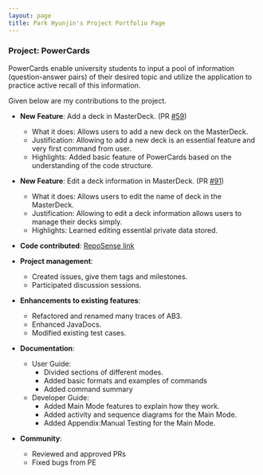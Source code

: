 ```yaml
---
layout: page
title: Park Hyunjin's Project Portfolio Page
---
```



### Project: PowerCards

PowerCards enable university students to input a pool of information (question-answer pairs) of their desired topic and utilize the application to practice active recall of this information.

Given below are my contributions to the project.

* **New Feature**: Add a deck in MasterDeck. (PR [#59](https://github.com/AY2223S2-CS2103T-W11-3/tp/pull/61))
    * What it does: Allows users to add a new deck on the MasterDeck.
    * Justification: Allowing to add a new deck is an essential feature and very first command from user. 
    * Highlights: Added basic feature of PowerCards based on the understanding of the code structure.

* **New Feature**: Edit a deck information in MasterDeck. (PR [#91](https://github.com/AY2223S2-CS2103T-W11-3/tp/pull/91))
    * What it does: Allows users to edit the name of deck in the MasterDeck.
    * Justification: Allowing to edit a deck information allows users to manage their decks simply. 
    * Highlights: Learned editing essential private data stored.

* **Code contributed**: [RepoSense link](https://nus-cs2103-ay2223s2.github.io/tp-dashboard/?search=11-3&sort=groupTitle&sortWithin=title&timeframe=commit&mergegroup=&groupSelect=groupByRepos&breakdown=true&checkedFileTypes=docs~functional-code~test-code~other&since=2023-02-17&tabOpen=true&tabType=authorship&tabAuthor=ruiyigan&tabRepo=AY2223S2-CS2103T-W11-3%2Ftp%5Bmaster%5D&authorshipIsMergeGroup=false&authorshipFileTypes=docs~functional-code~test-code~other&authorshipIsBinaryFileTypeChecked=false&authorshipIsIgnoredFilesChecked=false)

* **Project management**:
    * Created issues, give them tags and milestones.
    * Participated discussion sessions.

* **Enhancements to existing features**:
    * Refactored and renamed many traces of AB3.
    * Enhanced JavaDocs.
    * Modified existing test cases.

* **Documentation**:
    * User Guide:
        * Divided sections of different modes.
        * Added basic formats and examples of commands
        * Added command summary
    * Developer Guide:
        * Added Main Mode features to explain how they work.
        * Added activity and sequence diagrams for the Main Mode. 
        * Added Appendix:Manual Testing for the Main Mode.

* **Community**:
    * Reviewed and approved PRs
    * Fixed bugs from PE
